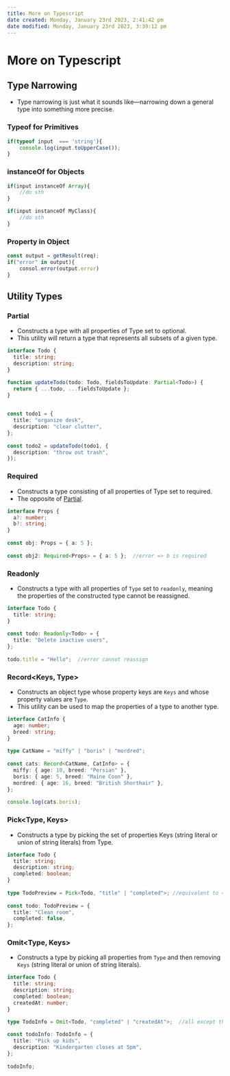 ```yaml
---
title: More on Typescript
date created: Monday, January 23rd 2023, 2:41:42 pm
date modified: Monday, January 23rd 2023, 3:39:12 pm
---
```


# More on Typescript

## Type Narrowing

- Type narrowing is just what it sounds like—narrowing down a general type into something more precise.

### Typeof for Primitives

```jsx
if(typeof input  === 'string'){
	console.log(input.toUpperCase());
}
```

### instanceOf for Objects

```jsx
if(input instanceOf Array){
	//do sth
}

if(input instanceOf MyClass){
	//do sth
}
```

### Property in Object

```js
const output = getResult(req);
if("error" in output){
	consol.error(output.error)
}
```

## Utility Types

### Partial

- Constructs a type with all properties of Type set to optional.
- This utility will return a type that represents all subsets of a given type.

```ts
interface Todo {
  title: string;
  description: string;
}

function updateTodo(todo: Todo, fieldsToUpdate: Partial<Todo>) {
  return { ...todo, ...fieldsToUpdate };
}

 
const todo1 = {
  title: "organize desk",
  description: "clear clutter",
};
 
const todo2 = updateTodo(todo1, {
  description: "throw out trash",
});
```

### Required

- Constructs a type consisting of all properties of Type set to required.
- The opposite of [Partial](#Partial).

```ts
interface Props {
  a?: number;
  b?: string;
}
 
const obj: Props = { a: 5 };
 
const obj2: Required<Props> = { a: 5 };  //error => b is required
```

### Readonly

- Constructs a type with all properties of `Type` set to `readonly`, meaning the properties of the constructed type cannot be reassigned.

```ts
interface Todo {
  title: string;
}
 
const todo: Readonly<Todo> = {
  title: "Delete inactive users",
};
 
todo.title = "Hello";  //error cannot reassign
```

### Record<Keys, Type>

- Constructs an object type whose property keys are `Keys` and whose property values are `Type`.
- This utility can be used to map the properties of a type to another type.

```ts
interface CatInfo {
  age: number;
  breed: string;
}
 
type CatName = "miffy" | "boris" | "mordred";
 
const cats: Record<CatName, CatInfo> = {
  miffy: { age: 10, breed: "Persian" },
  boris: { age: 5, breed: "Maine Coon" },
  mordred: { age: 16, breed: "British Shorthair" },
};
 
console.log(cats.boris);
```

### Pick<Type, Keys>

- Constructs a type by picking the set of properties Keys (string literal or union of string literals) from Type.

```ts
interface Todo {
  title: string;
  description: string;
  completed: boolean;
}
 
type TodoPreview = Pick<Todo, "title" | "completed">; //equivalent to => i want just these
 
const todo: TodoPreview = {
  title: "Clean room",
  completed: false,
};

```

### Omit<Type, Keys>

- Constructs a type by picking all properties from `Type` and then removing `Keys` (string literal or union of string literals).

```ts
interface Todo {
  title: string;
  description: string;
  completed: boolean;
  createdAt: number;
}

type TodoInfo = Omit<Todo, "completed" | "createdAt">;  //all except this
 
const todoInfo: TodoInfo = {
  title: "Pick up kids",
  description: "Kindergarten closes at 5pm",
};
 
todoInfo;
```
